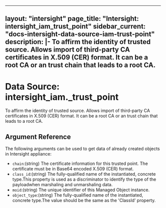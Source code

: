 
---
layout: "intersight"
page_title: "Intersight: intersight_iam_trust_point"
sidebar_current: "docs-intersight-data-source-iam-trust-point"
description: |-
To affirm the identity of trusted source.
Allows import of third-party CA certificates in X.509 (CER) format.
It can be a root CA or an trust chain that leads to a root CA.
---

# Data Source: intersight_iam._trust_point
To affirm the identity of trusted source.
Allows import of third-party CA certificates in X.509 (CER) format.
It can be a root CA or an trust chain that leads to a root CA.
## Argument Reference
The following arguments can be used to get data of already created objects in Intersight appliance:
* `chain`:(string) The certificate information for this trusted point. The certificate must be in Base64 encoded X.509 (CER) format. 
* `class_id`:(string) The fully-qualified name of the instantiated, concrete type.This property is used as a discriminator to identify the type of the payloadwhen marshaling and unmarshaling data. 
* `moid`:(string) The unique identifier of this Managed Object instance. 
* `object_type`:(string) The fully-qualified name of the instantiated, concrete type.The value should be the same as the 'ClassId' property. 
